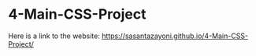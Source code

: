 # 4-Main-CSS-Project

Here is a link to the website: https://sasantazayoni.github.io/4-Main-CSS-Project/
